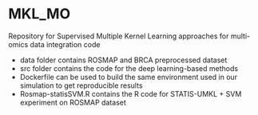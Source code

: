 # MKL_MO
Repository for Supervised Multiple Kernel Learning approaches for multi-omics data integration code

- data folder contains ROSMAP and BRCA preprocessed dataset
- src folder contains the code for the deep learning-based methods
- Dockerfile can be used to build the same environment used in our simulation to get reproducible results
- Rosmap-statisSVM.R contains the R code for STATIS-UMKL + SVM experiment on ROSMAP dataset
